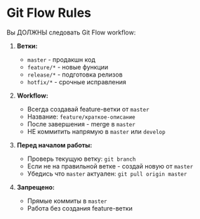# Git Flow Rules

Вы ДОЛЖНЫ следовать Git Flow workflow:

1. **Ветки:**
   - `master` - продакшн код
   - `feature/*` - новые функции
   - `release/*` - подготовка релизов
   - `hotfix/*` - срочные исправления

2. **Workflow:**
   - Всегда создавай feature-ветки от `master`
   - Название: `feature/краткое-описание`
   - После завершения - merge в `master`
   - НЕ коммитить напрямую в `master` или `develop`

3. **Перед началом работы:**
   - Проверь текущую ветку: `git branch`
   - Если не на правильной ветке - создай новую от `master`
   - Убедись что `master` актуален: `git pull origin master`

4. **Запрещено:**
   - Прямые коммиты в `master`
   - Работа без создания feature-ветки
